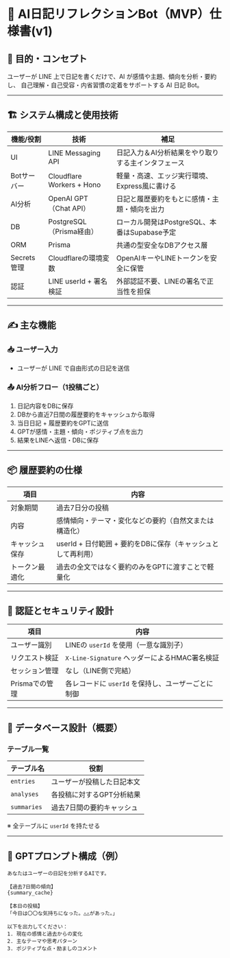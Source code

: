 # 📘 AI日記リフレクションBot（MVP）仕様書(v1)

## 🎯 目的・コンセプト

ユーザーが LINE 上で日記を書くだけで、AI が感情や主題、傾向を分析・要約し、
自己理解・自己受容・内省習慣の定着をサポートする AI 日記 Bot。

---

## 🏗️ システム構成と使用技術

| 機能/役割       | 技術                           | 補足                                           |
|----------------|--------------------------------|------------------------------------------------|
| UI             | LINE Messaging API             | 日記入力＆AI分析結果をやり取りする主インタフェース |
| Botサーバー    | Cloudflare Workers + Hono      | 軽量・高速、エッジ実行環境、Express風に書ける     |
| AI分析         | OpenAI GPT（Chat API）         | 日記と履歴要約をもとに感情・主題・傾向を出力       |
| DB             | PostgreSQL（Prisma経由）       | ローカル開発はPostgreSQL、本番はSupabase予定      |
| ORM            | Prisma                         | 共通の型安全なDBアクセス層                        |
| Secrets管理    | Cloudflareの環境変数            | OpenAIキーやLINEトークンを安全に保管              |
| 認証           | LINE userId + 署名検証         | 外部認証不要、LINEの署名で正当性を担保            |

---

## ✍️ 主な機能

### 📥 ユーザー入力

- ユーザーが LINE で自由形式の日記を送信

### 📤 AI分析フロー（1投稿ごと）

1. 日記内容をDBに保存
2. DBから直近7日間の履歴要約をキャッシュから取得
3. 当日日記 + 履歴要約をGPTに送信
4. GPTが感情・主題・傾向・ポジティブ点を出力
5. 結果をLINEへ返信・DBに保存

---

## 📦 履歴要約の仕様

| 項目          | 内容                                                                 |
|---------------|----------------------------------------------------------------------|
| 対象期間      | 過去7日分の投稿                                                     |
| 内容          | 感情傾向・テーマ・変化などの要約（自然文または構造化）              |
| キャッシュ保存 | userId + 日付範囲 + 要約をDBに保存（キャッシュとして再利用）         |
| トークン最適化 | 過去の全文ではなく要約のみをGPTに渡すことで軽量化                    |

---

## 🔐 認証とセキュリティ設計

| 項目             | 内容                                                |
|------------------|-----------------------------------------------------|
| ユーザー識別     | LINEの `userId` を使用（一意な識別子）              |
| リクエスト検証   | `X-Line-Signature` ヘッダーによるHMAC署名検証       |
| セッション管理   | なし（LINE側で完結）                                 |
| Prismaでの管理   | 各レコードに `userId` を保持し、ユーザーごとに制御   |

---

## 📁 データベース設計（概要）

### テーブル一覧

| テーブル名     | 役割                       |
|----------------|----------------------------|
| `entries`      | ユーザーが投稿した日記本文 |
| `analyses`     | 各投稿に対するGPT分析結果  |
| `summaries`    | 過去7日間の要約キャッシュ  |

※ 全テーブルに `userId` を持たせる

---

## 🧠 GPTプロンプト構成（例）

```text
あなたはユーザーの日記を分析するAIです。

【過去7日間の傾向】
{summary_cache}

【本日の投稿】
「今日は〇〇な気持ちになった。△△があった。」

以下を出力してください：
1. 現在の感情と過去からの変化
2. 主なテーマや思考パターン
3. ポジティブな点・励ましのコメント
